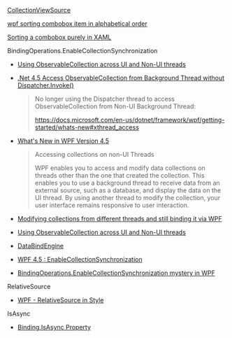[CollectionViewSource](https://docs.microsoft.com/en-us/dotnet/api/system.windows.data.collectionviewsource?redirectedfrom=MSDN&view=windowsdesktop-6.0)

[wpf sorting combobox item in alphabetical order](https://stackoverflow.com/questions/40248742/wpf-sorting-combobox-item-in-alphabetical-order)

[Sorting a combobox purely in XAML](https://stackoverflow.com/questions/2274690/sorting-a-combobox-purely-in-xaml)

BindingOperations.EnableCollectionSynchronization

- [Using ObservableCollection across UI and Non-UI threads](https://stackoverflow.com/questions/51348527/using-observablecollection-across-ui-and-non-ui-threads)

- [.Net 4.5 Access ObservableCollection from Background Thread without Dispatcher.Invoke()](https://github.com/Dirkster99/FilterTreeView/releases/tag/v1.0.3)

  > No longer using the Dispatcher thread to access ObservableCollection from Non-UI Background Thread:
  > 
  > https://docs.microsoft.com/en-us/dotnet/framework/wpf/getting-started/whats-new#xthread_access

- [What's New in WPF Version 4.5](https://learn.microsoft.com/en-us/dotnet/desktop/wpf/getting-started/whats-new?view=netframeworkdesktop-4.8#xthread_access)

  > Accessing collections on non-UI Threads
  > 
  > WPF enables you to access and modify data collections on threads other than the one that created the collection. This enables you to use a background thread to receive data from an external source, such as a database, and display the data on the UI thread. By using another thread to modify the collection, your user interface remains responsive to user interaction.

- [Modifying collections from different threads and still binding it via WPF](https://siderite.dev/blog/modifying-collections-from-different.html/)

- [Using ObservableCollection across UI and Non-UI threads](https://stackoverflow.com/questions/51348527/using-observablecollection-across-ui-and-non-ui-threads)

- [DataBindEngine](https://github.com/dotnet/wpf/blob/main/src/Microsoft.DotNet.Wpf/src/PresentationFramework/MS/Internal/Data/DataBindEngine.cs)

- [WPF 4.5 : EnableCollectionSynchronization](https://www.wittycoding.com/wpf-4.5-enablecollectionsynchronization)

- [BindingOperations.EnableCollectionSynchronization mystery in WPF](https://stackoverflow.com/questions/19734782/bindingoperations-enablecollectionsynchronization-mystery-in-wpf)

RelativeSource

- [WPF - RelativeSource in Style](https://stackoverflow.com/questions/18431043/wpf-relativesource-in-style)

IsAsync

- [Binding.IsAsync Property](https://learn.microsoft.com/en-us/dotnet/api/system.windows.data.binding.isasync?view=windowsdesktop-6.0)

